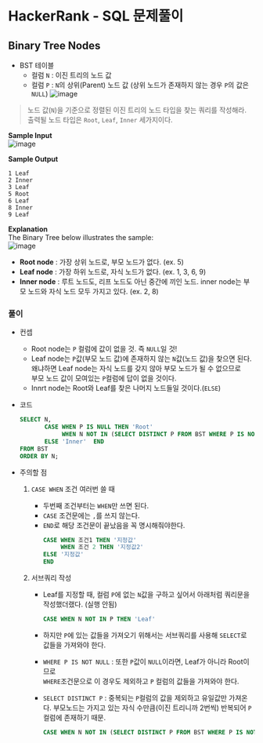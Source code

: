 # HackerRank - SQL 문제풀이

## Binary Tree Nodes
- BST 테이블
  - 컬럼 `N` : 이진 트리의 노드 값
  - 컬럼 `P` : `N`의 상위(Parent) 노드 값 (상위 노드가 존재하지 않는 경우 `P`의 값은 `NULL`)
  ![image](https://user-images.githubusercontent.com/74661937/153007199-72333f01-f174-45ba-ac87-e78c8603e9e0.png)

> 노드 값(`N`)을 기준으로 정렬된 이진 트리의 노드 타입을 찾는 쿼리를 작성해라.<br>
> 출력될 노드 타입은 `Root`, `Leaf`, `Inner` 세가지이다. 


**Sample Input**<br>
  ![image](https://user-images.githubusercontent.com/74661937/153007710-c6915fc1-2ea7-4339-b703-2d64d33922af.png)


**Sample Output**
  ```
  1 Leaf
  2 Inner
  3 Leaf
  5 Root
  6 Leaf
  8 Inner
  9 Leaf
  ```
  
**Explanation**<br>
  The Binary Tree below illustrates the sample:<br>
  ![image](https://user-images.githubusercontent.com/74661937/153007893-12eaa788-4e33-43a7-b69a-3890eb8d1448.png)
   - **Root node** : 가장 상위 노드로, 부모 노드가 없다. (ex. 5)
   - **Leaf node** : 가장 하위 노드로, 자식 노드가 없다. (ex. 1, 3, 6, 9)
   - **Inner node** : 루트 노드도, 리프 노드도 아닌 중간에 끼인 노드. inner node는 부모 노드와 자식 노드 모두 가지고 있다. (ex. 2, 8)
   
   
### 풀이
- 컨셉 
  - Root node는 `P` 컬럼에 값이 없을 것. 즉 `NULL`일 것!
  - Leaf node는 `P`값(부모 노드 값)에 존재하지 않는 `N`값(노드 값)을 찾으면 된다. <br>왜냐하면 Leaf node는 자식 노드를 갖지 않아 부모 노드가 될 수 없으므로 <br>부모 노드 값이 모여있는 `P`컬럼에 답이 없을 것이다.
  - Innrt node는 Root와 Leaf를 찾은 나머지 노드들일 것이다.(`ELSE`)

- 코드
  ```sql
  SELECT N,
         CASE WHEN P IS NULL THEN 'Root'
              WHEN N NOT IN (SELECT DISTINCT P FROM BST WHERE P IS NOT NULL) THEN 'Leaf' 
         ELSE 'Inner'  END
  FROM BST
  ORDER BY N;
  ```
- 주의할 점
  1. `CASE WHEN` 조건 여러번 쓸 때
      - 두번째 조건부터는 `WHEN`만 쓰면 된다.
      - `CASE` 조건문에는 `,`를 쓰지 않는다.
      - `END`로 해당 조건문이 끝났음을 꼭 명시해줘야한다.
        ```sql
        CASE WHEN 조건1 THEN '지정값' 
             WHEN 조건 2 THEN '지정값2'
        ELSE '지정값' 
        END
        ```
      
  2. 서브쿼리 작성
      - Leaf를 지정할 때, 컬럼 `P`에 없는 `N`값을 구하고 싶어서 아래처럼 쿼리문을 작성했더랬다. (실행 안됨)
         ```SQL
         CASE WHEN N NOT IN P THEN 'Leaf'
         ```

      - 하지만 `P`에 있는 값들을 가져오기 위해서는 서브쿼리를 사용해 `SELECT`로 값들을 가져와야 한다.
      - `WHERE P IS NOT NULL` : 또한 `P`값이 `NULL`이라면, Leaf가 아니라 Root이므로<br> `WHERE`조건문으로 이 경우도 제외하고 `P` 컬럼의 값들을 가져와야 한다.
      - `SELECT DISTINCT P` : 중복되는 `P`컬럼의 값을 제외하고 유일값만 가져온다. 부모노드는 가지고 있는 자식 수만큼(이진 트리니까 2번씩) 반복되어 `P` 컬럼에 존재하기 때문.
        ```SQL
        CASE WHEN N NOT IN (SELECT DISTINCT P FROM BST WHERE P IS NOT NULL) THEN 'Leaf' 
        ```








